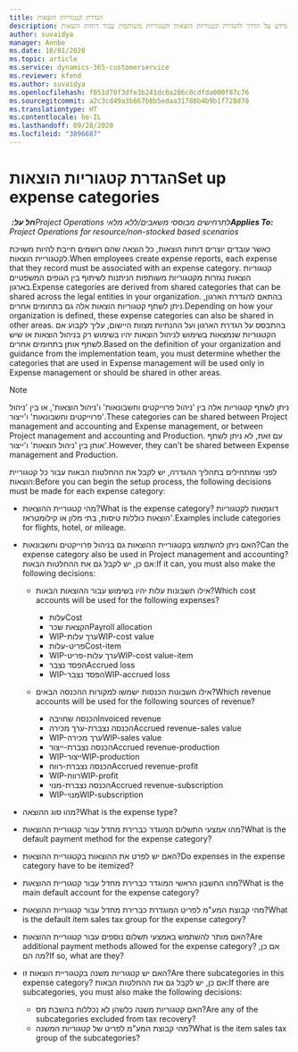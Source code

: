 ```yaml
---
title: הגדרת קטגוריות הוצאות
description: נושא זה מספק מידע על הדרך להגדרת קטגוריות הוצאות וקטגוריות משותפות עבור דוחות הוצאות.
author: suvaidya
manager: Annbe
ms.date: 10/01/2020
ms.topic: article
ms.service: dynamics-365-customerservice
ms.reviewer: kfend
ms.author: suvaidya
ms.openlocfilehash: f051d70f3dfe3b241dc0a206c0cdfda000f87c76
ms.sourcegitcommit: a2c3cd49a3b667b8b5edaa31788b4b9b1f728d78
ms.translationtype: HT
ms.contentlocale: he-IL
ms.lasthandoff: 09/28/2020
ms.locfileid: "3896687"
---
```

# <a name="set-up-expense-categories"></a><span data-ttu-id="b9f13-103">הגדרת קטגוריות הוצאות</span><span class="sxs-lookup"><span data-stu-id="b9f13-103">Set up expense categories</span></span>

<span data-ttu-id="b9f13-104">_**חל על:** ‏Project Operations לתרחישים מבוססי משאבים/ללא מלאי_</span><span class="sxs-lookup"><span data-stu-id="b9f13-104">_**Applies To:** Project Operations for resource/non-stocked based scenarios_</span></span>

<span data-ttu-id="b9f13-105">כאשר עובדים יוצרים דוחות הוצאות, כל הוצאה שהם רושמים חייבת להיות משויכת לקטגוריית הוצאות.</span><span class="sxs-lookup"><span data-stu-id="b9f13-105">When employees create expense reports, each expense that they record must be associated with an expense category.</span></span> <span data-ttu-id="b9f13-106">קטגוריות הוצאות נגזרות מקטגוריות משותפות הניתנות לשיתוף בין הגופים המשפטיים בארגון.</span><span class="sxs-lookup"><span data-stu-id="b9f13-106">Expense categories are derived from shared categories that can be shared across the legal entities in your organization.</span></span> <span data-ttu-id="b9f13-107">בהתאם להגדרת הארגון, ניתן לשתף קטגוריות הוצאות אלה גם בתחומים אחרים.</span><span class="sxs-lookup"><span data-stu-id="b9f13-107">Depending on how your organization is defined, these expense categories can also be shared in other areas.</span></span> <span data-ttu-id="b9f13-108">בהתבסס על הגדרת הארגון ועל ההנחיות מצוות היישום, עליך לקבוע אם הקטגוריות שנמצאות בשימוש לניהול הוצאות יהיו בשימוש רק בניהול הוצאות או שיש לשתף אותן בתחומים אחרים.</span><span class="sxs-lookup"><span data-stu-id="b9f13-108">Based on the definition of your organization and guidance from the implementation team, you must determine whether the categories that are used in Expense management will be used only in Expense management or should be shared in other areas.</span></span>

> [!NOTE]
> <span data-ttu-id="b9f13-109">ניתן לשתף קטגוריות אלה בין 'ניהול פרוייקטים וחשבונאות' ו'ניהול הוצאות', או בין 'ניהול פרוייקטים וחשבונאות' ו'ייצור'.</span><span class="sxs-lookup"><span data-stu-id="b9f13-109">These categories can be shared between Project management and accounting and Expense management, or between Project management and accounting and Production.</span></span> <span data-ttu-id="b9f13-110">עם זאת, לא ניתן לשתף אותן בין 'ניהול הוצאות' ו'ייצור'.</span><span class="sxs-lookup"><span data-stu-id="b9f13-110">However, they can't be shared between Expense management and Production.</span></span>

<span data-ttu-id="b9f13-111">לפני שמתחילים בתהליך ההגדרה, יש לקבל את ההחלטות הבאות עבור כל קטגוריית הוצאות:</span><span class="sxs-lookup"><span data-stu-id="b9f13-111">Before you can begin the setup process, the following decisions must be made for each expense category:</span></span>

- <span data-ttu-id="b9f13-112">מהי קטגוריית ההוצאות?</span><span class="sxs-lookup"><span data-stu-id="b9f13-112">What is the expense category?</span></span> <span data-ttu-id="b9f13-113">דוגמאות לקטגוריות הוצאות כוללות טיסות, בתי מלון או קילומטראז'.</span><span class="sxs-lookup"><span data-stu-id="b9f13-113">Examples include categories for flights, hotel, or mileage.</span></span>
- <span data-ttu-id="b9f13-114">האם ניתן להשתמש בקטגוריית ההוצאות גם בניהול פרוייקטים וחשבונאות?</span><span class="sxs-lookup"><span data-stu-id="b9f13-114">Can the expense category also be used in Project management and accounting?</span></span> <span data-ttu-id="b9f13-115">אם כן, יש לקבל גם את ההחלטות הבאות:</span><span class="sxs-lookup"><span data-stu-id="b9f13-115">If it can, you must also make the following decisions:</span></span>

    - <span data-ttu-id="b9f13-116">אילו חשבונות עלות יהיו בשימוש עבור ההוצאות הבאות?</span><span class="sxs-lookup"><span data-stu-id="b9f13-116">Which cost accounts will be used for the following expenses?</span></span>

        - <span data-ttu-id="b9f13-117">עלות</span><span class="sxs-lookup"><span data-stu-id="b9f13-117">Cost</span></span>
        - <span data-ttu-id="b9f13-118">הקצאת שכר</span><span class="sxs-lookup"><span data-stu-id="b9f13-118">Payroll allocation</span></span>
        - <span data-ttu-id="b9f13-119">WIP-ערך עלות</span><span class="sxs-lookup"><span data-stu-id="b9f13-119">WIP-cost value</span></span>
        - <span data-ttu-id="b9f13-120">פריט-עלות</span><span class="sxs-lookup"><span data-stu-id="b9f13-120">Cost-item</span></span>
        - <span data-ttu-id="b9f13-121">WIP-ערך עלות-פריט</span><span class="sxs-lookup"><span data-stu-id="b9f13-121">WIP-cost value-item</span></span>
        - <span data-ttu-id="b9f13-122">הפסד נצבר</span><span class="sxs-lookup"><span data-stu-id="b9f13-122">Accrued loss</span></span>
        - <span data-ttu-id="b9f13-123">WIP-הפסד נצבר</span><span class="sxs-lookup"><span data-stu-id="b9f13-123">WIP-accrued loss</span></span>

    - <span data-ttu-id="b9f13-124">אילו חשבונות הכנסות ישמשו למקורות ההכנסה הבאים?</span><span class="sxs-lookup"><span data-stu-id="b9f13-124">Which revenue accounts will be used for the following sources of revenue?</span></span>

        - <span data-ttu-id="b9f13-125">הכנסה שחויבה</span><span class="sxs-lookup"><span data-stu-id="b9f13-125">Invoiced revenue</span></span>
        - <span data-ttu-id="b9f13-126">הכנסה נצברת-ערך מכירה</span><span class="sxs-lookup"><span data-stu-id="b9f13-126">Accrued revenue-sales value</span></span>
        - <span data-ttu-id="b9f13-127">WIP-ערך מכירה</span><span class="sxs-lookup"><span data-stu-id="b9f13-127">WIP-sales value</span></span>
        - <span data-ttu-id="b9f13-128">הכנסה נצברת-ייצור</span><span class="sxs-lookup"><span data-stu-id="b9f13-128">Accrued revenue-production</span></span>
        - <span data-ttu-id="b9f13-129">WIP-ייצור</span><span class="sxs-lookup"><span data-stu-id="b9f13-129">WIP-production</span></span>
        - <span data-ttu-id="b9f13-130">הכנסה נצברת-רווח</span><span class="sxs-lookup"><span data-stu-id="b9f13-130">Accrued revenue-profit</span></span>
        - <span data-ttu-id="b9f13-131">WIP-רווח</span><span class="sxs-lookup"><span data-stu-id="b9f13-131">WIP-profit</span></span>
        - <span data-ttu-id="b9f13-132">הכנסה נצברת-מנוי</span><span class="sxs-lookup"><span data-stu-id="b9f13-132">Accrued revenue-subscription</span></span>
        - <span data-ttu-id="b9f13-133">WIP-מנוי</span><span class="sxs-lookup"><span data-stu-id="b9f13-133">WIP-subscription</span></span>

- <span data-ttu-id="b9f13-134">מהו סוג ההוצאה?</span><span class="sxs-lookup"><span data-stu-id="b9f13-134">What is the expense type?</span></span>
- <span data-ttu-id="b9f13-135">מהו אמצעי התשלום המוגדר כברירת מחדל עבור קטגוריית ההוצאות?</span><span class="sxs-lookup"><span data-stu-id="b9f13-135">What is the default payment method for the expense category?</span></span>
- <span data-ttu-id="b9f13-136">האם יש לפרט את ההוצאות בקטגוריית ההוצאות?</span><span class="sxs-lookup"><span data-stu-id="b9f13-136">Do expenses in the expense category have to be itemized?</span></span>
- <span data-ttu-id="b9f13-137">מהו החשבון הראשי המוגדר כברירת מחדל עבור קטגוריית ההוצאות?</span><span class="sxs-lookup"><span data-stu-id="b9f13-137">What is the main default account for the expense category?</span></span>
- <span data-ttu-id="b9f13-138">מהי קבוצת המע"מ לפריט המוגדרת כברירת מחדל עבור קטגוריית ההוצאות?</span><span class="sxs-lookup"><span data-stu-id="b9f13-138">What is the default item sales tax group for the expense category?</span></span>
- <span data-ttu-id="b9f13-139">האם מותר להשתמש באמצעי תשלום נוספים עבור קטגוריית ההוצאות?</span><span class="sxs-lookup"><span data-stu-id="b9f13-139">Are additional payment methods allowed for the expense category?</span></span> <span data-ttu-id="b9f13-140">אם כן, מה הם?</span><span class="sxs-lookup"><span data-stu-id="b9f13-140">If so, what are they?</span></span>
- <span data-ttu-id="b9f13-141">האם יש קטגוריות משנה בקטגוריית הוצאות זו?</span><span class="sxs-lookup"><span data-stu-id="b9f13-141">Are there subcategories in this expense category?</span></span> <span data-ttu-id="b9f13-142">אם כן, יש לקבל גם את ההחלטות הבאות:</span><span class="sxs-lookup"><span data-stu-id="b9f13-142">If there are subcategories, you must also make the following decisions:</span></span>

    - <span data-ttu-id="b9f13-143">האם קטגוריות משנה כלשהן לא נכללות בהשבת מס?</span><span class="sxs-lookup"><span data-stu-id="b9f13-143">Are any of the subcategories excluded from tax recovery?</span></span>
    - <span data-ttu-id="b9f13-144">מהי קבוצת המע"מ לפריט של קטגוריות המשנה?</span><span class="sxs-lookup"><span data-stu-id="b9f13-144">What is the item sales tax group of the subcategories?</span></span>
